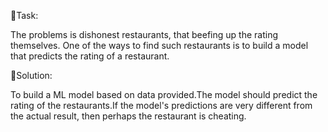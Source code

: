 📌Task:

The problems is dishonest restaurants, that beefing up the rating themselves. One of the ways to find such restaurants is to build a model that predicts the rating of a restaurant.

📌Solution:

To build a ML model based on data provided.The model should predict the rating of the restaurants.If the model's predictions are very different from the actual result, then perhaps the restaurant is cheating.
